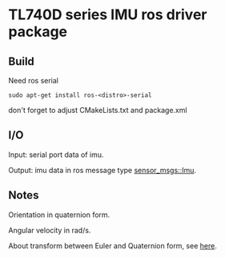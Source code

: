 

# TL740D series IMU ros driver package

## Build
Need ros serial
```
sudo apt-get install ros-<distro>-serial
```
don't forget to adjust CMakeLists.txt and package.xml

## I/O
Input: serial port data of imu.

Output: imu data in ros message type [sensor_msgs::Imu](http://docs.ros.org/jade/api/sensor_msgs/html/msg/Imu.html).

## Notes
Orientation in quaternion form.

Angular velocity in rad/s.

About transform between Euler and Quaternion form, see [here](http://blog.csdn.net/sun19890716/article/details/52104507).

